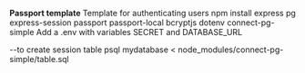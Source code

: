 **Passport template**
Template for authenticating users 
npm install express pg express-session passport passport-local bcryptjs dotenv connect-pg-simple
Add a .env with variables SECRET and DATABASE_URL


--to create session table
psql mydatabase < node_modules/connect-pg-simple/table.sql 